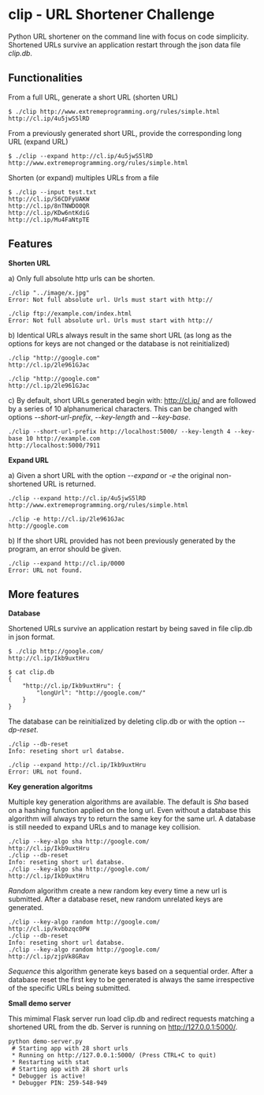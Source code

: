 # clip - URL Shortener Challenge
Python URL shortener on the command line with focus on code simplicity. Shortened URLs survive an application restart through the json data file _clip.db_. 

## Functionalities

From a full URL, generate a short URL (shorten URL)
```
$ ./clip http://www.extremeprogramming.org/rules/simple.html
http://cl.ip/4u5jwS5lRD
```

From a previously generated short URL, provide the corresponding long URL (expand URL)
```
$ ./clip --expand http://cl.ip/4u5jwS5lRD
http://www.extremeprogramming.org/rules/simple.html
```

Shorten (or expand) multiples URLs from a file
```
$ ./clip --input test.txt 
http://cl.ip/S6CDFyUAKW
http://cl.ip/8nTNWDO0QR
http://cl.ip/KDw6ntKdiG
http://cl.ip/Mu4FaNtpTE
```

## Features

**Shorten URL** 

a) Only full absolute http urls can be shorten. 
```
./clip "../image/x.jpg"	
Error: Not full absolute url. Urls must start with http://

./clip ftp://example.com/index.html
Error: Not full absolute url. Urls must start with http://
```
b) Identical URLs always result in the same short URL (as long as the options for keys are not changed or the database is not reinitialized)
```
./clip "http://google.com"	
http://cl.ip/2le961GJac

./clip "http://google.com"	
http://cl.ip/2le961GJac
```
c) By default, short URLs generated begin with: http://cl.ip/ and are followed by a series of 10 alphanumerical
characters. This can be changed with options *--short-url-prefix*, *--key-length* and *--key-base*.
```
./clip --short-url-prefix http://localhost:5000/ --key-length 4 --key-base 10 http://example.com
http://localhost:5000/7911
```

**Expand URL** 

a) Given a short URL with the option *--expand* or *-e* the original non-shortened URL is returned.
```
./clip --expand http://cl.ip/4u5jwS5lRD
http://www.extremeprogramming.org/rules/simple.html

./clip -e http://cl.ip/2le961GJac
http://google.com
```

b) If the short URL provided has not been previously generated by the program, an error should be given.
```
./clip --expand http://cl.ip/0000
Error: URL not found.
```

## More features

**Database** 

Shortened URLs survive an application restart by being saved in file clip.db in json format. 
```
$ ./clip http://google.com/
http://cl.ip/Ikb9uxtHru

$ cat clip.db 
{
    "http://cl.ip/Ikb9uxtHru": {
        "longUrl": "http://google.com/"
    }
}
```

The database can be reinitialized by deleting clip.db or with the option *--dp-reset*.
```
./clip --db-reset	
Info: reseting short url databse.

./clip --expand http://cl.ip/Ikb9uxtHru
Error: URL not found.
```
**Key generation algoritms**

Multiple key generation algorithms are available. The default is _Sha_ based on a hashing function applied on the long url. Even without a database this algorithm will always try to return the same key for the same url. A database is still needed to expand URLs and to manage key collision.  
```
./clip --key-algo sha http://google.com/
http://cl.ip/Ikb9uxtHru
./clip --db-reset	
Info: reseting short url databse.
./clip --key-algo sha http://google.com/
http://cl.ip/Ikb9uxtHru
```

_Random_ algorithm create a new random key every time a new url is submitted. After a database reset, new random unrelated keys are generated.
```
./clip --key-algo random http://google.com/
http://cl.ip/kvbbzqc0PW
./clip --db-reset	
Info: reseting short url databse.
./clip --key-algo random http://google.com/
http://cl.ip/zjpVk8GRav
```

*Sequence* this algorithm generate keys based on a sequential order. After a database reset the first key to be generated is always the same irrespective of the specific URLs being submitted.  

**Small demo server**

This mimimal Flask server run load clip.db and redirect requests matching a shortened URL from the db. Server is running on http://127.0.0.1:5000/. 

```
python demo-server.py
 # Starting app with 28 short urls
 * Running on http://127.0.0.1:5000/ (Press CTRL+C to quit)
 * Restarting with stat
 # Starting app with 28 short urls
 * Debugger is active!
 * Debugger PIN: 259-548-949
 ```








